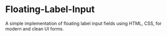 # Floating-Label-Input
A simple implementation of floating label input fields using HTML, CSS, for modern and clean UI forms.
